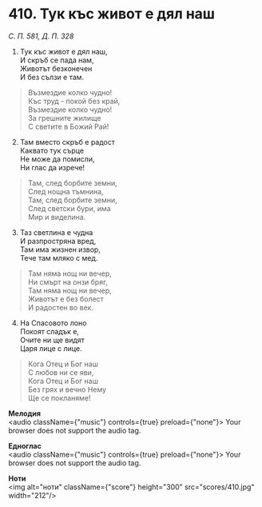 # 410. Тук къс живот е дял наш  

*С. П. 581, Д. П. 328*  

1. Тук къс живот е дял наш,  
И скръб се пада нам,  
Животът безконечен  
И без сълзи е там.  

> Възмездие колко чудно!  
> Къс труд - покой без край,  
> Възмездие колко чудно!  
> За грешните жилище  
> С светите в Божий Рай!  

2. Там вместо скръб е радост  
Каквато тук сърце  
Не може да помисли,  
Ни глас да изрече!  

> Там, след борбите земни,  
> След нощна тъмнина,  
> Там, след борбите земни,  
> След светски бури, има  
> Мир и виделина.  

3. Таз светлина е чудна  
И разпростряна вред,  
Там има жизнен извор,  
Тече там мляко с мед.  

> Там няма нощ ни вечер,  
> Ни смърт на онзи бряг,  
> Там няма нощ ни вечер,  
> Животът е без болест  
> И радостен во век.  

4. На Спасовото лоно  
Покоят сладък е,  
Очите ни ще видят  
Царя лице с лице.  

> Кога Отец и Бог наш  
> С любов ни се яви,  
> Кога Отец и Бог наш  
> Без грях и вечно Нему  
> Ще се покланяме!  

__Мелодия__  
<audio className={"music"} controls={true} preload={"none"}><source src="mp3/410.mp3" type="audio/mpeg"/>
Your browser does not support the audio tag.
</audio>  

__Едноглас__  
<audio className={"music"} controls={true} preload={"none"}><source src="transp/410.mp3" type="audio/mpeg"/>
Your browser does not support the audio tag.
</audio>  

__Ноти__  
<img alt="ноти" className={"score"} height="300" src="scores/410.jpg" width="212"/>
